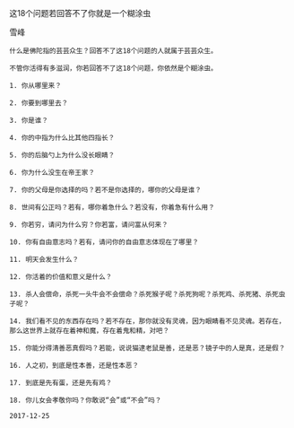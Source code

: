 这18个问题若回答不了你就是一个糊涂虫

雪峰


    什么是佛陀指的芸芸众生？回答不了这18个问题的人就属于芸芸众生。

    不管你活得有多滋润，你若回答不了这18个问题，你依然是个糊涂虫。

    1. 你从哪里来？

    2. 你要到哪里去？

    3. 你是谁？

    4. 你的中指为什么比其他四指长？

    5. 你的后脑勺上为什么没长眼睛？

    6. 你为什么没生在帝王家？

    7. 你的父母是你选择的吗？若不是你选择的，哪你的父母是谁？

    8. 世间有公正吗？若有，哪你着急什么？若没有，你着急有什么用？

    9. 你若穷，请问为什么穷？你若富，请问富从何来？

    10. 你有自由意志吗？若有，请问你的自由意志体现在了哪里？

    11. 明天会发生什么？

    12. 你活着的价值和意义是什么？

    13. 杀人会偿命，杀死一头牛会不会偿命？杀死猴子呢？杀死狗呢？杀死鸡、杀死猪、杀死虫子呢？

    14. 我们看不见的东西存在吗？若不存在，那你就没有灵魂，因为眼睛看不见灵魂。若存在，那么这世界上就存在着神和魔，存在着鬼和精，对吧？

    15. 你能分得清善恶真假吗？若能，说说猫逮老鼠是善，还是恶？镜子中的人是真，还是假？

    16. 人之初，到底是性本善，还是性本恶？

    17. 到底是先有蛋，还是先有鸡？

    18. 你儿女会孝敬你吗？你敢说“会”或“不会”吗？

    2017-12-25



